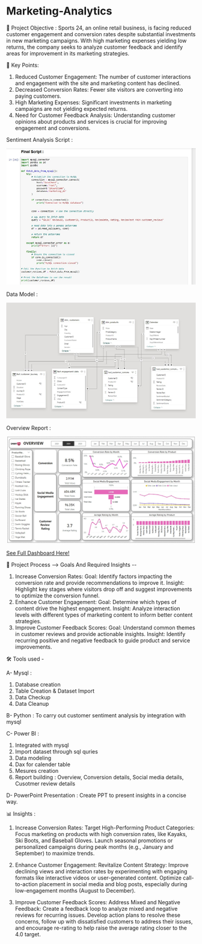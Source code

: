 # Marketing-Analytics

🎯 Project Objective : 
Sports 24, an online retail business, is facing reduced customer engagement and conversion rates despite substantial investments in new marketing campaigns. With high marketing expenses yielding low returns, 
the company seeks to analyze customer feedback and identify areas for improvement in its marketing strategies.

📌 Key Points:
1. Reduced Customer Engagement: The number of customer interactions and engagement with the site and marketing content has declined.
2. Decreased Conversion Rates: Fewer site visitors are converting into paying customers.
3. High Marketing Expenses: Significant investments in marketing campaigns are not yielding expected returns.
4. Need for Customer Feedback Analysis: Understanding customer opinions about products and services is crucial for improving engagement and conversions.

Sentiment Analysis Script :

![Script](Sentiment_Analysis_Script.jpg)

Data Model :

![Data Model](Data_Model.jpg)

Overview Report :

![See Dashboard](Overview1.jpg)

[See Full Dashboard Here!](https://app.powerbi.com/view?r=eyJrIjoiMjQ1MjEwMWUtYTRkZi00NWYxLTg1OTAtMzk0NjMyOGQ5MzE2IiwidCI6ImRmODY3OWNkLWE4MGUtNDVkOC05OWFjLWM4M2VkN2ZmOTVhMCJ9)

🔧 Project Process -->
Goals And Required Insights --
1. Increase Conversion Rates:
Goal: Identify factors impacting the conversion rate and provide recommendations to improve it.
Insight: Highlight key stages where visitors drop off and suggest improvements to optimize the conversion funnel.
2. Enhance Customer Engagement:
Goal: Determine which types of content drive the highest engagement. 
Insight: Analyze interaction levels with different types of marketing content to inform better content strategies.
3. Improve Customer Feedback Scores:
Goal: Understand common themes in customer reviews and provide actionable insights.
Insight: Identify recurring positive and negative feedback to guide product and service improvements.

🛠️ Tools used -

A- Mysql : 
1. Database creation
2. Table Creation & Dataset Import
3. Data Checkup
4. Data Cleanup

B- Python :
To carry out customer sentiment analysis by integration with mysql

C- Power BI :
1. Integrated with mysql
2. Import dataset through sql quries
3. Data modeling
4. Dax for calender table
5. Mesures creation
6. Report building : Overview, Conversion details, Social media details, Cusotmer review details

D- PowerPoint Presentation :
Create PPT to present insights in a concise way.

📊 Insights :
1. Increase Conversion Rates: 
Target High-Performing Product Categories: Focus marketing on products with high conversion rates, like Kayaks, Ski Boots, and Baseball Gloves. Launch seasonal promotions or 
personalized campaigns during peak months (e.g., January and September) to maximize trends.

2. Enhance Customer Engagement: 
Revitalize Content Strategy: Improve declining views and interaction rates by experimenting with engaging formats like interactive videos or user-generated content. Optimize call-to-action placement in social media and blog posts, especially during low-engagement months (August to December).

4. Improve Customer Feedback Scores: 
Address Mixed and Negative Feedback: Create a feedback loop to analyze mixed and negative reviews for recurring issues. Develop action plans to resolve these concerns, follow up with dissatisfied customers to address their issues, and encourage re-rating to help raise the average rating closer to the 4.0 target.







